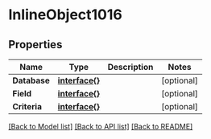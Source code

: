 # InlineObject1016

## Properties

Name | Type | Description | Notes
------------ | ------------- | ------------- | -------------
**Database** | [**interface{}**](.md) |  | [optional] 
**Field** | [**interface{}**](.md) |  | [optional] 
**Criteria** | [**interface{}**](.md) |  | [optional] 

[[Back to Model list]](../README.md#documentation-for-models) [[Back to API list]](../README.md#documentation-for-api-endpoints) [[Back to README]](../README.md)


